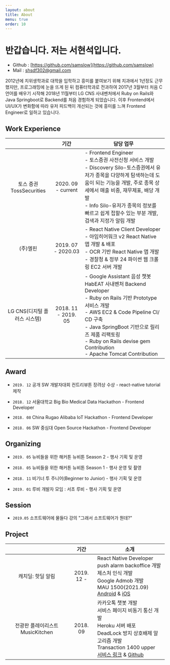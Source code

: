 ```yaml
---
layout: about
title: About
menu: true
order: 10
---
```


# 반갑습니다. 저는 서현석입니다.

- Github : [https://github.com/samslow](https://github.com/samslow)
- Mail : [shsdf302@gmail.com](mailto:shsdf302@gmail.com)

2012년에 치위생학과로 대학을 입학하고 흥미를 붙여보기 위해 치과에서 1년정도 근무했지만, 프로그래밍에 눈을 뜨게 된 뒤 컴퓨터학과로 전과하여 2017년 3월부터 처음 C언어를 배우기 시작해 2018년 11월부터 LG CNS 사내벤처에서 Ruby on Rails와 Java Springboot로 Backend를 처음 경험하게 되었습니다.
이후 Frontend에서 UI/UX가 변화함에 따라 유저 피드백이 개선되는 것에 흥미를 느껴 Frontend Engineer로 일하고 있습니다.

## Work Experience

|                              |        기간         | 담당 업무                                                                                                                                                                                                                                                                                                   |
| :--------------------------: | :-----------------: | ----------------------------------------------------------------------------------------------------------------------------------------------------------------------------------------------------------------------------------------------------------------------------------------------------------- |
|   토스 증권 TossSecurities   | 2020. 09 - current  | - Frontend Engineer<br/>- 토스증권 사전신청 서비스 개발<br/>- Discovery Silo-토스증권에서 유저가 종목을 다양하게 탐색하는데 도움이 되는 기능을 개발, 주로 종목 상세에서 매출 비중, 재무제표, 배당 개발<br/>- Info Silo-유저가 종목의 정보를 빠르고 쉽게 접할수 있는 부분 개발, 검색과 지정가 알림 개발<br/> |
|           (주)엘핀           | 2019. 07 - 2020.03  | - React Native Client Developer<br/>- 아임히어워크 v2 React Native 앱 개발 & 배포<br/>- OCR 기반 React Native 앱 개발<br/>- 경찰청 & 정부 24 파이썬 웹 크롤링 EC2 서버 개발<br/>                                                                                                                            |
| LG CNS(디지털 플러스 시스템) | 2018. 11 - 2019. 05 | - Google Assistant 음성 챗봇 HabEAT 사내벤처 Backend Developer<br/>- Ruby on Rails 기반 Prototype 서비스 개발<br/>- AWS EC2 & Code Pipeline CI/ CD 구축<br/>- Java SpringBoot 기반으로 릴리즈 제품 리팩토링<br/>- Ruby on Rails devise gem Contribution<br/>- Apache Tomcat Contribution                    |

## Award

- `2019. 12` 공개 SW 개발자대회 컨트리뷰톤 장려상 수상 - react-native tutorial 제작

- `2018. 12` 서울대학교 Big Bio Medical Data Hackathon - Frontend Developer

- `2018. 08` China Rugao Alibaba IoT Hackathon - Frontend Developer

- `2018. 06` SW 중심대 Open Source Hackathon - Frontend Developer

## Organizing

- `2019. 05` 뉴비들을 위한 해커톤 뉴비톤 Season 2 - 행사 기획 및 운영

- `2018. 05` 뉴비들을 위한 해커톤 뉴비톤 Season 1 - 행사 운영 및 촬영

- `2018. 11` 비기너 투 주니어(Beginner to Junior) - 행사 기획 및 운영

- `2019. 01` 루비 개발자 모임 : 서초 루비 - 행사 기획 및 운영

## Session

- `2019.05` 소프트웨어에 물들다 강의 "그래서 소프트웨어가 뭔데?"

## Project

|                                  |    기간    | 소개                                                                                                                                                                                                                                                               |
| :------------------------------: | :--------: | ------------------------------------------------------------------------------------------------------------------------------------------------------------------------------------------------------------------------------------------------------------------ |
|        캐치딜: 핫딜 알림         | 2019. 12 - | React Native Developer<br>push alarm backoffice 개발<br>제스처 인식 개발<br>Google Admob 개발<br>MAU 1500(2021.09)<br>[Android](play.google.com/store/apps/details?id=com.catchdeal) & [iOS](apps.apple.com/kr/app/id1493914556)                                   |
| 전광판 플레이리스트 MusicKitchen |  2018. 09  | 카카오톡 챗봇 개발<br>서비스 페이지 비동기 통신 개발<br>Heroku 서버 배포<br>DeadLock 방지 상호배제 알고리즘 개발<br>Transaction 1400 upper<br>[서비스 링크](https://rocky-coast-76546.herokuapp.com/) & [Github](https://github.com/samslow/likelion_musickitchen) |

<!-- ## 기타

- 구직중입니다. 메일로 연락 주세요! -->
